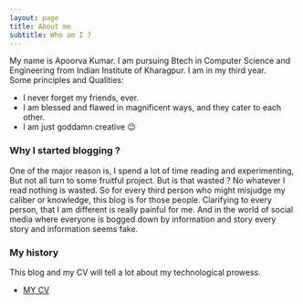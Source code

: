 ```yaml
---
layout: page
title: About me
subtitle: Who am I ?
---
```


My name is Apoorva Kumar. I am pursuing Btech in Computer Science and Engineering from Indian Institute of Kharagpur. I am in my third year.  
Some principles and Qualities:

- I never forget my friends, ever.
- I am blessed and flawed in magnificent ways, and they cater to each other.
- I am just goddamn creative &#128521;

### Why I started blogging ?
One of the major reason is, I spend a lot of time reading and experimenting, But not all turn to some fruitful project. But is that wasted ? No whatever I read nothing is wasted. So for every third person who might misjudge my caliber or knowledge, this blog is for those people. Clarifying to every person, that I am different is really painful for me. And in the world of social media where everyone is bogged down by information and story every story and information seems fake. 
### My history
This blog and my CV will tell a lot about my technological prowess.
- [MY CV](https://drive.google.com/open?id=1NMXdbE6DcTOUP5U_0UFHaBD8pVoLv7ZF)
